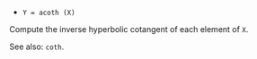 * `Y = acoth (X)`

Compute the inverse hyperbolic cotangent of each element of `X`.

See also: `coth`.
